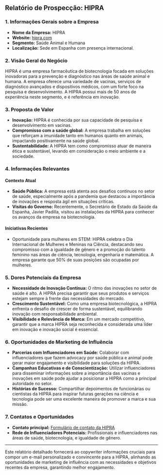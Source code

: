## Relatório de Prospecção: HIPRA

### 1. Informações Gerais sobre a Empresa

- **Nome da Empresa:** HIPRA
- **Website:** [hipra.com](http://www.hipra.com)
- **Segmento:** Saúde Animal e Humana
- **Localização:** Sede em Espanha com presença internacional.

### 2. Visão Geral do Negócio

HIPRA é uma empresa farmacêutica de biotecnologia focada em soluções inovadoras para a prevenção e diagnóstico nas áreas de saúde animal e humana. A empresa oferece uma variedade de vacinas, serviços de diagnóstico avançados e dispositivos médicos, com um forte foco na pesquisa e desenvolvimento. A HIPRA possui mais de 50 anos de experiência neste segmento, e é referência em inovação.

### 3. Proposta de Valor

- **Inovação:** HIPRA é conhecida por sua capacidade de pesquisa e desenvolvimento em vacinas.
- **Compromisso com a saúde global:** A empresa trabalha em soluções que reforçam a imunidade tanto em humanos quanto em animais, impactando positivamente na saúde global.
- **Sustentabilidade:** A HIPRA tem como compromisso atuar de maneira ética e sustentável, levando em consideração o meio ambiente e a sociedade.

### 4. Informações Relevantes

#### Contexto Atual
- **Saúde Pública:** A empresa está atenta aos desafios contínuos no setor de saúde, especialmente após a pandemia que destacou a importância de inovações e resposta ágil em situações críticas. 
- **Visitas do Governo:** Recentemente, o Secretário de Estado da Saúde da Espanha, Javier Padilla, visitou as instalações da HIPRA para conhecer os avanços da empresa na biotecnologia.
  
#### Iniciativas Recientes
- Oportunidade para mulheres em STEM: HIPRA celebra o Dia Internacional de Mulheres e Meninas na Ciência, destacando seu compromisso com a igualdade de gênero e a promoção do talento feminino nas áreas de ciência, tecnologia, engenharia e matemática. A empresa garante que 50% de suas posições são ocupadas por mulheres.

### 5. Dores Potenciais da Empresa

- **Necessidade de Inovação Contínua:** O ritmo das inovações no setor de saúde é alto. A HIPRA precisa garantir que seus produtos e serviços estejam sempre à frente das necessidades do mercado.
- **Crescimento Sustentável:** Como uma empresa biotecnológica, a HIPRA enfrenta o desafio de crescer de forma sustentável, equilibrando inovação com responsabilidade ambiental.
- **Visibilidade e Relevância de Marca:** Em um mercado competitivo, garantir que a marca HIPRA seja reconhecida e considerada uma líder em inovação e inovação social é essencial.

### 6. Oportunidades de Marketing de Influência

- **Parcerias com Influenciadores em Saúde:** Colaborar com influenciadores que fazem advocacy por saúde pública e animal pode gerar maior engajamento e visibilidade para soluções da HIPRA.
- **Campanhas Educativas e de Conscientização:** Utilizar influenciadores para disseminar informações sobre a importância das vacinas e inovações em saúde pode ajudar a posicionar a HIPRA como a principal autoridade no setor.
- **Histórias de Sucesso:** Compartilhar depoimentos de funcionárias ou cientistas da HIPRA para inspirar futuras gerações na ciência e tecnologia pode ser uma excelente maneira de promover a marca e sua missão.

### 7. Contatos e Oportunidades

- **Contato principal:** [Formulário de contato da HIPRA](http://www.hipra.com/en/contact-us)
- **Rede de Influenciadores Potenciais:** Profissionais e influenciadores nas áreas de saúde, biotecnologia, e igualdade de gênero.

---

Este relatório detalhado fornecerá ao copywriter informações cruciais para compor um e-mail personalizado e convincente para a HIPRA, alinhando as oportunidades de marketing de influência com as necessidades e objetivos recentes da empresa, garantindo melhor engajamento.